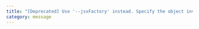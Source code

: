 ```yaml
---
title: "[Deprecated] Use '--jsxFactory' instead. Specify the object invoked for createElement when targeting 'react' JSX emit"
category: message
---
```

